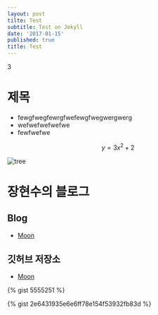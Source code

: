 ```yaml
---
layout: post
tilte: Test
subtitle: Test on Jekyll
date: '2017-01-15'
published: true
title: Test
---
```

3
# 제목
* fewgfwegfewrgfwefewgfwegwergwerg
* wefwefwefwefwe
* fewfwefwe

$$y=3x^2+2$$

![tree](https://vienna-wv.com/images/tree.jpg)



# 장현수의 블로그

## Blog

* [Moon](https://JMAXION.github.io/Moon)

## 깃허브 저장소

* [Moon](https://JMAXION.github.com/Moon)


{% gist 5555251 %}

{% gist 2e6431935e6e6ff78e154f53932fb83d %}


<script src="https://gist.github.com/dymaxionkim/2e6431935e6e6ff78e154f53932fb83d.js"></script>
